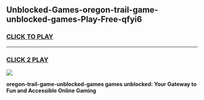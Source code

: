 
## Unblocked-Games-oregon-trail-game-unblocked-games-Play-Free-qfyi6
<h3>
<a href="https://premium76.site?title=oregon-trail-game-unblocked-games&ref=18A1">CLICK TO PLAY</a></h3>
<hr>

<h3>
<a href="https://premium76.site?title=oregon-trail-game-unblocked-games&ref=18A1">CLICK 2 PLAY</a>
  
</h3>

<a href="https://premium76.site?title=oregon-trail-game-unblocked-games&ref=18A1"><img src="https://clearcache.store/games.png"></a>


**oregon-trail-game-unblocked-games games unblocked: Your Gateway to Fun and Accessible Online Gaming**
